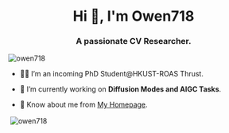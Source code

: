 <h1 align="center">Hi 👋, I'm Owen718</h1>
<h3 align="center">A passionate CV Researcher.</h3>

<p align="left"> <img src="https://komarev.com/ghpvc/?username=owen718&label=Profile%20views&color=0e75b6&style=flat" alt="owen718" /> </p>

- 🧑‍🎓 I’m an incoming PhD Student@HKUST-ROAS Thrust.

- 🔭 I’m currently working on **Diffusion Modes and AIGC Tasks**.

- 📄 Know about me from  [My Homepage](https://owen718.github.io).

<p align="left">
</p>

<p>&nbsp;<img align="center" src="https://github-readme-stats.vercel.app/api?username=owen718&show_icons=true&locale=en" alt="owen718" /></p>

